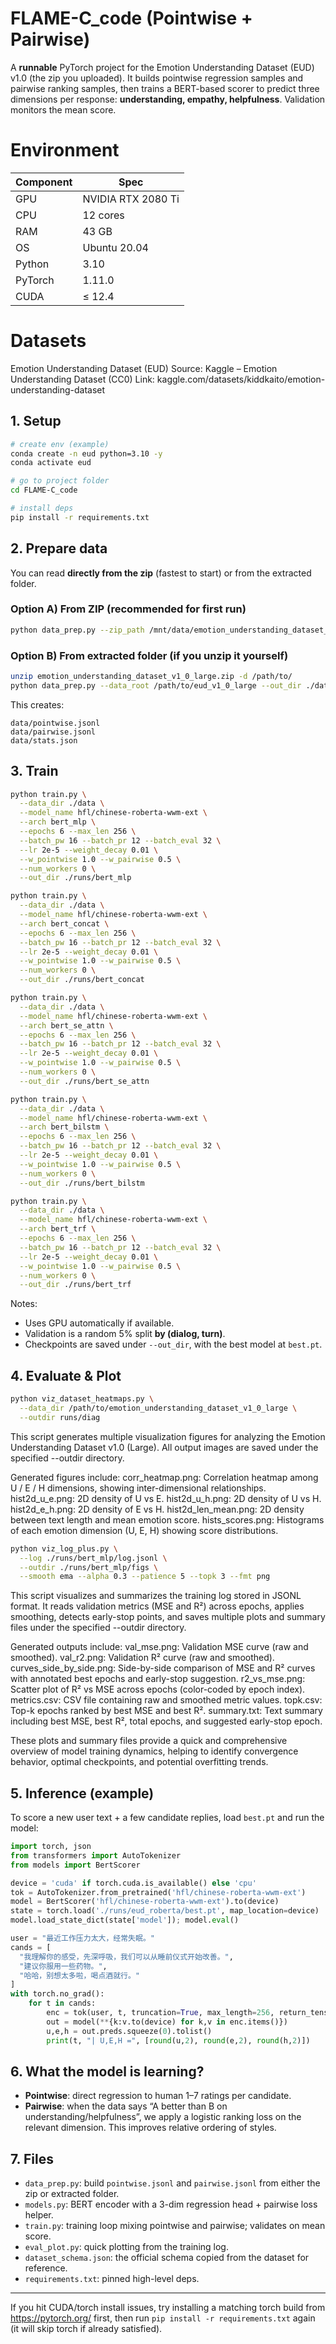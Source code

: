 # FLAME-C_code (Pointwise + Pairwise)

A **runnable** PyTorch project for the Emotion Understanding Dataset (EUD) v1.0 (the zip you uploaded).
It builds pointwise regression samples and pairwise ranking samples, then trains a BERT-based scorer to predict
three dimensions per response: **understanding, empathy, helpfulness**. Validation monitors the mean score.

# Environment

| Component     | Spec                          |
|---------------|-------------------------------|
| GPU           | NVIDIA RTX 2080 Ti            |
| CPU           | 12 cores                      |
| RAM           | 43 GB                         |
| OS            | Ubuntu 20.04                  |
| Python        | 3.10                          |
| PyTorch       | 1.11.0                        |
| CUDA          | ≤ 12.4                        |

# Datasets

Emotion Understanding Dataset (EUD)
Source: Kaggle – Emotion Understanding Dataset (CC0)
Link: kaggle.com/datasets/kiddkaito/emotion-understanding-dataset

## 1. Setup

```bash
# create env (example)
conda create -n eud python=3.10 -y
conda activate eud

# go to project folder
cd FLAME-C_code

# install deps
pip install -r requirements.txt
```

## 2. Prepare data

You can read **directly from the zip** (fastest to start) or from the extracted folder.

### Option A) From ZIP (recommended for first run)
```bash
python data_prep.py --zip_path /mnt/data/emotion_understanding_dataset_v1_0_large.zip --out_dir ./data
```

### Option B) From extracted folder (if you unzip it yourself)
```bash
unzip emotion_understanding_dataset_v1_0_large.zip -d /path/to/
python data_prep.py --data_root /path/to/eud_v1_0_large --out_dir ./data
```

This creates:
```
data/pointwise.jsonl
data/pairwise.jsonl
data/stats.json
```

## 3. Train

```bash
python train.py \
  --data_dir ./data \
  --model_name hfl/chinese-roberta-wwm-ext \
  --arch bert_mlp \
  --epochs 6 --max_len 256 \
  --batch_pw 16 --batch_pr 12 --batch_eval 32 \
  --lr 2e-5 --weight_decay 0.01 \
  --w_pointwise 1.0 --w_pairwise 0.5 \
  --num_workers 0 \
  --out_dir ./runs/bert_mlp

python train.py \
  --data_dir ./data \
  --model_name hfl/chinese-roberta-wwm-ext \
  --arch bert_concat \
  --epochs 6 --max_len 256 \
  --batch_pw 16 --batch_pr 12 --batch_eval 32 \
  --lr 2e-5 --weight_decay 0.01 \
  --w_pointwise 1.0 --w_pairwise 0.5 \
  --num_workers 0 \
  --out_dir ./runs/bert_concat

python train.py \
  --data_dir ./data \
  --model_name hfl/chinese-roberta-wwm-ext \
  --arch bert_se_attn \
  --epochs 6 --max_len 256 \
  --batch_pw 16 --batch_pr 12 --batch_eval 32 \
  --lr 2e-5 --weight_decay 0.01 \
  --w_pointwise 1.0 --w_pairwise 0.5 \
  --num_workers 0 \
  --out_dir ./runs/bert_se_attn

python train.py \
  --data_dir ./data \
  --model_name hfl/chinese-roberta-wwm-ext \
  --arch bert_bilstm \
  --epochs 6 --max_len 256 \
  --batch_pw 16 --batch_pr 12 --batch_eval 32 \
  --lr 2e-5 --weight_decay 0.01 \
  --w_pointwise 1.0 --w_pairwise 0.5 \
  --num_workers 0 \
  --out_dir ./runs/bert_bilstm

python train.py \
  --data_dir ./data \
  --model_name hfl/chinese-roberta-wwm-ext \
  --arch bert_trf \
  --epochs 6 --max_len 256 \
  --batch_pw 16 --batch_pr 12 --batch_eval 32 \
  --lr 2e-5 --weight_decay 0.01 \
  --w_pointwise 1.0 --w_pairwise 0.5 \
  --num_workers 0 \
  --out_dir ./runs/bert_trf

```

Notes:
- Uses GPU automatically if available.
- Validation is a random 5% split **by (dialog, turn)**.
- Checkpoints are saved under `--out_dir`, with the best model at `best.pt`.

## 4. Evaluate & Plot

```bash
python viz_dataset_heatmaps.py \
  --data_dir /path/to/emotion_understanding_dataset_v1_0_large \
  --outdir runs/diag
```
This script generates multiple visualization figures for analyzing the Emotion Understanding Dataset v1.0 (Large).
All output images are saved under the specified --outdir directory.

Generated figures include:
corr_heatmap.png: Correlation heatmap among U / E / H dimensions, showing inter-dimensional relationships.
hist2d_u_e.png: 2D density of U vs E.
hist2d_u_h.png: 2D density of U vs H.
hist2d_e_h.png: 2D density of E vs H.
hist2d_len_mean.png: 2D density between text length and mean emotion score.
hists_scores.png: Histograms of each emotion dimension (U, E, H) showing score distributions.

```bash
python viz_log_plus.py \
  --log ./runs/bert_mlp/log.jsonl \
  --outdir ./runs/bert_mlp/figs \
  --smooth ema --alpha 0.3 --patience 5 --topk 3 --fmt png
```
This script visualizes and summarizes the training log stored in JSONL format.
It reads validation metrics (MSE and R²) across epochs, applies smoothing, detects early-stop points,
and saves multiple plots and summary files under the specified --outdir directory.

Generated outputs include:
val_mse.png: Validation MSE curve (raw and smoothed).
val_r2.png: Validation R² curve (raw and smoothed).
curves_side_by_side.png: Side-by-side comparison of MSE and R² curves with annotated best epochs and early-stop suggestion.
r2_vs_mse.png: Scatter plot of R² vs MSE across epochs (color-coded by epoch index).
metrics.csv: CSV file containing raw and smoothed metric values.
topk.csv: Top-k epochs ranked by best MSE and best R².
summary.txt: Text summary including best MSE, best R², total epochs, and suggested early-stop epoch.

These plots and summary files provide a quick and comprehensive overview of model training dynamics,
helping to identify convergence behavior, optimal checkpoints, and potential overfitting trends.


## 5. Inference (example)

To score a new user text + a few candidate replies, load `best.pt` and run the model:

```python
import torch, json
from transformers import AutoTokenizer
from models import BertScorer

device = 'cuda' if torch.cuda.is_available() else 'cpu'
tok = AutoTokenizer.from_pretrained('hfl/chinese-roberta-wwm-ext')
model = BertScorer('hfl/chinese-roberta-wwm-ext').to(device)
state = torch.load('./runs/eud_roberta/best.pt', map_location=device)
model.load_state_dict(state['model']); model.eval()

user = "最近工作压力太大，经常失眠。"
cands = [
  "我理解你的感受，先深呼吸，我们可以从睡前仪式开始改善。",
  "建议你服用一些药物。",
  "哈哈，别想太多啦，喝点酒就行。"
]
with torch.no_grad():
    for t in cands:
        enc = tok(user, t, truncation=True, max_length=256, return_tensors='pt')
        out = model(**{k:v.to(device) for k,v in enc.items()})
        u,e,h = out.preds.squeeze(0).tolist()
        print(t, "| U,E,H =", [round(u,2), round(e,2), round(h,2)])
```

## 6. What the model is learning?

- **Pointwise**: direct regression to human 1–7 ratings per candidate.
- **Pairwise**: when the data says “A better than B on understanding/helpfulness”, we apply a logistic ranking loss on the
  relevant dimension. This improves relative ordering of styles.

## 7. Files

- `data_prep.py`: build `pointwise.jsonl` and `pairwise.jsonl` from either the zip or extracted folder.
- `models.py`: BERT encoder with a 3-dim regression head + pairwise loss helper.
- `train.py`: training loop mixing pointwise and pairwise; validates on mean score.
- `eval_plot.py`: quick plotting from the training log.
- `dataset_schema.json`: the official schema copied from the dataset for reference.
- `requirements.txt`: pinned high-level deps.

---

If you hit CUDA/torch install issues, try installing a matching torch build from https://pytorch.org/ first,
then run `pip install -r requirements.txt` again (it will skip torch if already satisfied).
